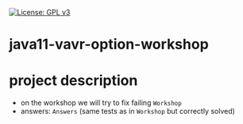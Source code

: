 [![License: GPL v3](https://img.shields.io/badge/License-GPLv3-blue.svg)](https://www.gnu.org/licenses/gpl-3.0)
# java11-vavr-option-workshop

# project description
* on the workshop we will try to fix failing `Workshop`
* answers: `Answers` (same tests as in `Workshop` but correctly solved)